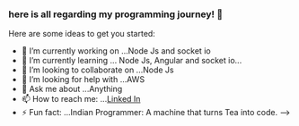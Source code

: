 ### here is all regarding my programming journey! 👋


Here are some ideas to get you started:

- 🔭 I’m currently working on ...Node Js and socket io
- 🌱 I’m currently learning ... Node Js, Angular and socket io...
- 👯 I’m looking to collaborate on ...Node Js
- 🤔 I’m looking for help with ...AWS
- 💬 Ask me about ...Anything
- 📫 How to reach me: ...[Linked In](https://www.linkedin.com/in/simolee-patel-6a72971b1/)
- ⚡ Fun fact: ...Indian Programmer: A machine that turns Tea into code.
-->
